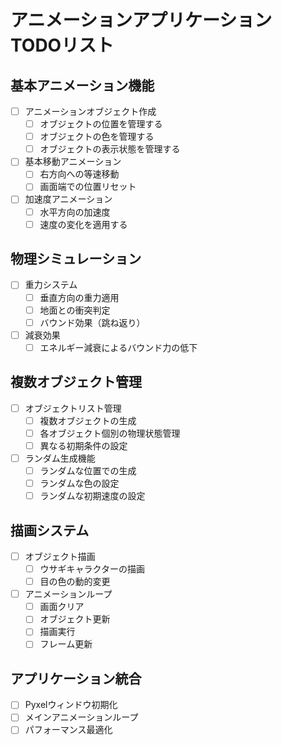 # アニメーションアプリケーション TODOリスト

## 基本アニメーション機能
- [ ] アニメーションオブジェクト作成
  - [ ] オブジェクトの位置を管理する
  - [ ] オブジェクトの色を管理する
  - [ ] オブジェクトの表示状態を管理する
- [ ] 基本移動アニメーション
  - [ ] 右方向への等速移動
  - [ ] 画面端での位置リセット
- [ ] 加速度アニメーション
  - [ ] 水平方向の加速度
  - [ ] 速度の変化を適用する

## 物理シミュレーション
- [ ] 重力システム
  - [ ] 垂直方向の重力適用
  - [ ] 地面との衝突判定
  - [ ] バウンド効果（跳ね返り）
- [ ] 減衰効果
  - [ ] エネルギー減衰によるバウンド力の低下

## 複数オブジェクト管理
- [ ] オブジェクトリスト管理
  - [ ] 複数オブジェクトの生成
  - [ ] 各オブジェクト個別の物理状態管理
  - [ ] 異なる初期条件の設定
- [ ] ランダム生成機能
  - [ ] ランダムな位置での生成
  - [ ] ランダムな色の設定
  - [ ] ランダムな初期速度の設定

## 描画システム
- [ ] オブジェクト描画
  - [ ] ウサギキャラクターの描画
  - [ ] 目の色の動的変更
- [ ] アニメーションループ
  - [ ] 画面クリア
  - [ ] オブジェクト更新
  - [ ] 描画実行
  - [ ] フレーム更新

## アプリケーション統合
- [ ] Pyxelウィンドウ初期化
- [ ] メインアニメーションループ
- [ ] パフォーマンス最適化